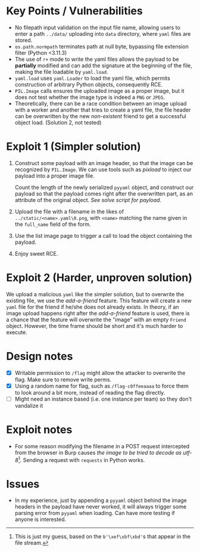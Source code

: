 # Key Points / Vulnerabilities
- No filepath input validation on the input file name, allowing users to enter a path `../data/` uploading into `data` directory, where `yaml` files are stored.
- `os.path.normpath` terminates path at null byte, bypassing file extension filter (Python <3.11.3)
- The use of `r+` mode to write the yaml files allows the payload to be **partially** modified and can add the signature at the beginning of the file, making the file loadable by `yaml.load`.
- `yaml.load` uses `yaml.Loader` to load the yaml file, which permits construction of arbitrary Python objects, consequently RCE.
- `PIL.Image` calls ensures the uploaded image as a proper image, but it does not test whether the image type is indeed a `PNG` or `JPEG`.
- Theoretically, there can be a race condition between an image upload with a worker and another that tries to create a yaml file, the file header can be overwritten by the new *non-existent* friend to get a successful object load. (Solution 2, not tested)

# Exploit 1 (Simpler solution)
1. Construct some payload with an image header, so that the image can be recognized by `PIL.Image`. We can use tools such as *pixload* to inject our payload into a proper image file.

   Count the length of the newly serialized `pyyaml` object, and construct our payload so that the payload comes right after the overwritten part, as an attribute of the original object.
   *See solve script for payload.*
2. Upload the file with a filename in the likes of `../static/<name>.yaml\0.png`, with
   `<name>` matching the name given in the `full_name` field of the form.
3. Use the list image page to trigger a call to load the object containing the payload.
4. Enjoy sweet RCE.

# Exploit 2 (Harder, unproven solution)
We upload a malicious `yaml` like the simpler solution, but to overwrite the existing file, we use the *add-a-friend* feature. This feature will create a new `yaml` file for the friend if he/she does not already exists.
In theory, if an image upload happens right after the *add-a-friend* feature is used,
there is a chance that the feature will overwrite the "image" with an empty `Friend`
object. However, the time frame should be short and it's much harder to execute.

# Design notes
- [x] Writable permission to `/flag` might allow the attacker to overwrite the
  flag. Make sure to remove write perms.
- [x] Using a random name for flag, such as `/flag-c0ffeeaaaa` to force them to
  look around a bit more, instead of reading the flag directly.
- [ ] Might need an instance based (i.e. one instance per team) so they don't
  vandalize it

# Exploit notes
- For some reason modifying the filename in a POST request intercepted from the browser in Burp causes *the image to be tried to decode as utf-8*[^2]. Sending a request with `requests` in Python works.

# Issues
- In my experience, just by appending a `pyyaml` object behind the image headers
  in the payload have never worked, it will always trigger some parsing error from
  `pyyaml` when loading. Can have more testing if anyone is interested.

[^1]: The safe alternative is *`SafeLoader`*, which does not have the ability to
serialize python objects, preventing RCE.

[^2]: This is just my guess, based on the `b'\xef\xbf\xbd'`s that appear in the file stream.
